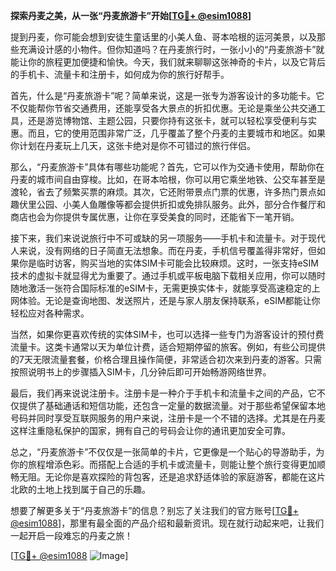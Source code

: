 **探索丹麦之美，从一张“丹麦旅游卡”开始[[TG💪+ @esim1088](https://t.me/s/esim1088)]**

提到丹麦，你可能会想到安徒生童话里的小美人鱼、哥本哈根的运河美景，以及那些充满设计感的小物件。但你知道吗？在丹麦旅行时，一张小小的“丹麦旅游卡”就能让你的旅程更加便捷和愉快。今天，我们就来聊聊这张神奇的卡片，以及它背后的手机卡、流量卡和注册卡，如何成为你的旅行好帮手。

首先，什么是“丹麦旅游卡”呢？简单来说，这是一张专为游客设计的多功能卡。它不仅能帮你节省交通费用，还能享受各大景点的折扣优惠。无论是乘坐公共交通工具，还是游览博物馆、主题公园，只要你持有这张卡，就可以轻松享受便利与实惠。而且，它的使用范围非常广泛，几乎覆盖了整个丹麦的主要城市和地区。如果你计划在丹麦玩上几天，这张卡绝对是你不可错过的旅行伴侣。

那么，“丹麦旅游卡”具体有哪些功能呢？首先，它可以作为交通卡使用，帮助你在丹麦的城市间自由穿梭。比如，在哥本哈根，你可以用它乘坐地铁、公交车甚至是渡轮，省去了频繁买票的麻烦。其次，它还附带景点门票的优惠，许多热门景点如趣伏里公园、小美人鱼雕像等都会提供折扣或免排队服务。此外，部分合作餐厅和商店也会为你提供专属优惠，让你在享受美食的同时，还能省下一笔开销。

接下来，我们来说说旅行中不可或缺的另一项服务——手机卡和流量卡。对于现代人来说，没有网络的日子简直无法想象。而在丹麦，手机信号覆盖得非常好，但如果你是临时访客，购买当地的实体SIM卡可能会比较麻烦。这时，一张支持eSIM技术的虚拟卡就显得尤为重要了。通过手机或平板电脑下载相关应用，你可以随时随地激活一张符合国际标准的eSIM卡，无需更换实体卡，就能享受高速稳定的上网体验。无论是查询地图、发送照片，还是与家人朋友保持联系，eSIM都能让你轻松应对各种需求。

当然，如果你更喜欢传统的实体SIM卡，也可以选择一些专门为游客设计的预付费流量卡。这类卡通常以天为单位计费，适合短期停留的旅客。例如，有些公司提供的7天无限流量套餐，价格合理且操作简便，非常适合初次来到丹麦的游客。只需按照说明书上的步骤插入SIM卡，几分钟后即可开始畅游网络世界。

最后，我们再来说说注册卡。注册卡是一种介于手机卡和流量卡之间的产品，它不仅提供了基础通话和短信功能，还包含一定量的数据流量。对于那些希望保留本地号码并同时享受互联网服务的用户来说，注册卡是一个不错的选择。尤其是在丹麦这样注重隐私保护的国家，拥有自己的号码会让你的通讯更加安全可靠。

总之，“丹麦旅游卡”不仅仅是一张简单的卡片，它更像是一个贴心的导游助手，为你的旅程增添色彩。而搭配上合适的手机卡或流量卡，则能让整个旅行变得更加顺畅无阻。无论你是喜欢探险的背包客，还是追求舒适体验的家庭游客，都能在这片北欧的土地上找到属于自己的乐趣。

想要了解更多关于“丹麦旅游卡”的信息？别忘了关注我们的官方账号[[TG💪+ @esim1088](https://t.me/s/esim1088)]，那里有最全面的产品介绍和最新资讯。现在就行动起来吧，让我们一起开启一段难忘的丹麦之旅！

[[TG💪+ @esim1088](https://t.me/s/esim1088) ![Image](https://i.postimg.cc/4NQfJmqS/Snipaste-2025-05-13-00-14-12.png)]
